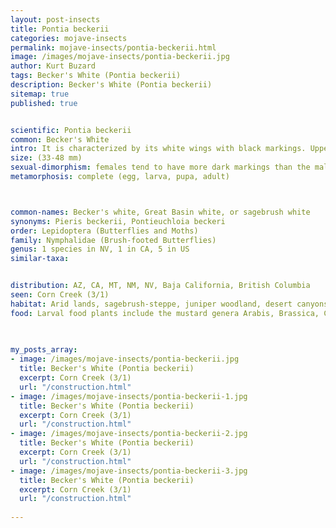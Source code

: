 ```yaml
---
layout: post-insects
title: Pontia beckerii
categories: mojave-insects
permalink: mojave-insects/pontia-beckerii.html
image: /images/mojave-insects/pontia-beckerii.jpg
author: Kurt Buzard
tags: Becker's White (Pontia beckerii)
description: Becker's White (Pontia beckerii)
sitemap: true
published: true


scientific: Pontia beckerii
common: Becker's White
intro: It is characterized by its white wings with black markings. Uppersurface with strong square black patch at end of forewing cell, smaller black marks on outer third of forewing and hindwing; undersurface of forewing with large black box at end of cell with relatively thin yellow-green borders along vein tips, hindwing with broad yellow-green borders along veins.
size: (33-48 mm)
sexual-dimorphism: females tend to have more dark markings than the males
metamorphosis: complete (egg, larva, pupa, adult)



common-names: Becker's white, Great Basin white, or sagebrush white
synonyms: Pieris beckerii, Pontieuchloia beckeri
order: Lepidoptera (Butterflies and Moths)
family: Nymphalidae (Brush-footed Butterflies)
genus: 1 species in NV, 1 in CA, 5 in US
similar-taxa: 


distribution: AZ, CA, MT, NM, NV, Baja California, British Columbia
seen: Corn Creek (3/1)
habitat: Arid lands, sagebrush-steppe, juniper woodland, desert canyons and hills
food: Larval food plants include the mustard genera Arabis, Brassica, Cleome, Descurainia, Isatis, Lepidium, Schoenocrambe, Sisymbrium, Stanleya, and Thelypodium
 
   

my_posts_array:
- image: /images/mojave-insects/pontia-beckerii.jpg
  title: Becker's White (Pontia beckerii)
  excerpt: Corn Creek (3/1)
  url: "/construction.html"
- image: /images/mojave-insects/pontia-beckerii-1.jpg
  title: Becker's White (Pontia beckerii)
  excerpt: Corn Creek (3/1)
  url: "/construction.html"
- image: /images/mojave-insects/pontia-beckerii-2.jpg
  title: Becker's White (Pontia beckerii)
  excerpt: Corn Creek (3/1)
  url: "/construction.html"
- image: /images/mojave-insects/pontia-beckerii-3.jpg
  title: Becker's White (Pontia beckerii)
  excerpt: Corn Creek (3/1)
  url: "/construction.html"
 
---
```

  
  
 <p></p>
  